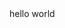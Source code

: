 <!Doctype html>
<html>
  <head>
    <title>come</title>
  </head>
  <body>
    hello world
  </body>
  
</html>
